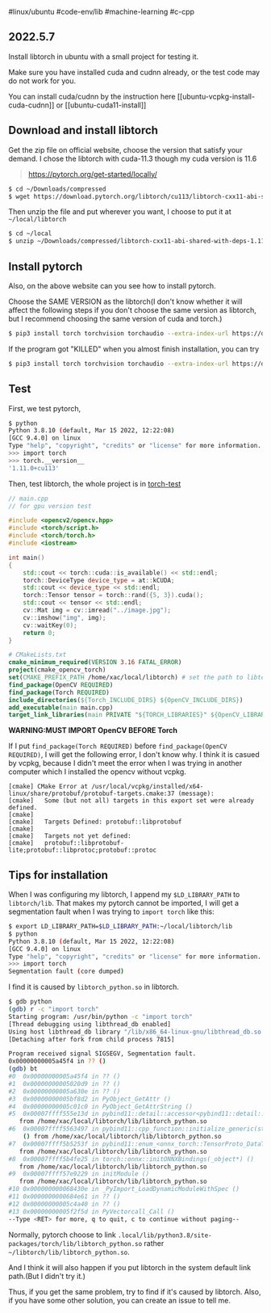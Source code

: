 #linux/ubuntu #code-env/lib  #machine-learning #c-cpp 
## 2022.5.7

Install libtorch in ubuntu with a small project for testing it.

Make sure you have installed cuda and cudnn already, or the test code may do not work for you.

You can install cuda/cudnn by the instruction here [[ubuntu-vcpkg-install-cuda-cudnn]] or [[ubuntu-cuda11-install]]

## Download and install libtorch


Get the zip file on official website, choose the version that satisfy your demand. I chose the libtorch with cuda-11.3 though my cuda version is 11.6

> https://pytorch.org/get-started/locally/

```bash
$ cd ~/Downloads/compressed
$ wget https://download.pytorch.org/libtorch/cu113/libtorch-cxx11-abi-shared-with-deps-1.11.0%2Bcu113.zip
```

Then unzip the file and put wherever you want, I choose to put it at `~/local/libtorch`

```bash
$ cd ~/local
$ unzip ~/Downloads/compressed/libtorch-cxx11-abi-shared-with-deps-1.11.0%2Bcu113.zip
```

## Install pytorch

Also, on the above website can you see how to install pytorch.

Choose the SAME VERSION as the libtorch(I don't know whether it will affect the following steps if you don't choose the same version as libtorch, but I recommend choosing the same version of cuda and torch.)

```bash
$ pip3 install torch torchvision torchaudio --extra-index-url https://download.pytorch.org/whl/cu113
```

If the program got "KILLED" when you almost finish installation, you can try 

```bash
$ pip3 install torch torchvision torchaudio --extra-index-url https://download.pytorch.org/whl/cu113 --no-cache-dir
```

## Test 

First, we test pytorch,

```bash
$ python
Python 3.8.10 (default, Mar 15 2022, 12:22:08) 
[GCC 9.4.0] on linux
Type "help", "copyright", "credits" or "license" for more information.
>>> import torch
>>> torch.__version__
'1.11.0+cu113'
```

Then, test libtorch, the whole project is in [torch-test](../test-codes/torch-test)

```cpp
// main.cpp
// for gpu version test

#include <opencv2/opencv.hpp>
#include <torch/script.h>
#include <torch/torch.h>
#include <iostream>

int main()
{
    std::cout << torch::cuda::is_available() << std::endl;
    torch::DeviceType device_type = at::kCUDA;
    std::cout << device_type << std::endl;
    torch::Tensor tensor = torch::rand({5, 3}).cuda();
    std::cout << tensor << std::endl;
    cv::Mat img = cv::imread("../image.jpg");
    cv::imshow("img", img);
    cv::waitKey(0);
    return 0;
}
```

```cmake
# CMakeLists.txt
cmake_minimum_required(VERSION 3.16 FATAL_ERROR)
project(cmake_opencv_torch)
set(CMAKE_PREFIX_PATH /home/xac/local/libtorch) # set the path to libtorch
find_package(OpenCV REQUIRED)
find_package(Torch REQUIRED)
include_directories(${Torch_INCLUDE_DIRS} ${OpenCV_INCLUDE_DIRS})
add_executable(main main.cpp)
target_link_libraries(main PRIVATE "${TORCH_LIBRARIES}" ${OpenCV_LIBRARIES})
```

**WARNING:MUST IMPORT OpenCV BEFORE Torch**

If I put `find_package(Torch REQUIRED)` before `find_package(OpenCV REQUIRED)`, I will get the following error, I don't know why. I think it is casued by vcpkg, because I didn't meet the error when I was trying in another computer which I installed the opencv without vcpkg.


```
[cmake] CMake Error at /usr/local/vcpkg/installed/x64-linux/share/protobuf/protobuf-targets.cmake:37 (message):
[cmake]   Some (but not all) targets in this export set were already defined.
[cmake] 
[cmake]   Targets Defined: protobuf::libprotobuf
[cmake] 
[cmake]   Targets not yet defined:
[cmake]   protobuf::libprotobuf-lite;protobuf::libprotoc;protobuf::protoc
```

## Tips for installation

When I was configuring my libtorch, I append my `$LD_LIBRARY_PATH` to `libtorch/lib`. That makes my pytorch cannot be imported, I will get a segmentation fault when I was trying to `import torch` like this:

```bash
$ export LD_LIBRARY_PATH=$LD_LIBRARY_PATH:~/local/libtorch/lib
$ python
Python 3.8.10 (default, Mar 15 2022, 12:22:08) 
[GCC 9.4.0] on linux
Type "help", "copyright", "credits" or "license" for more information.
>>> import torch
Segmentation fault (core dumped)
```

I find it is caused by `libtorch_python.so` in libtorch.

```bash
$ gdb python
(gdb) r -c "import torch"
Starting program: /usr/bin/python -c "import torch"
[Thread debugging using libthread_db enabled]
Using host libthread_db library "/lib/x86_64-linux-gnu/libthread_db.so.1".
[Detaching after fork from child process 7815]

Program received signal SIGSEGV, Segmentation fault.
0x00000000005a45f4 in ?? ()
(gdb) bt
#0  0x00000000005a45f4 in ?? ()
#1  0x00000000005020d9 in ?? ()
#2  0x00000000005a630e in ?? ()
#3  0x00000000005bf8d2 in PyObject_GetAttr ()
#4  0x00000000005c01c0 in PyObject_GetAttrString ()
#5  0x00007ffff555e13d in pybind11::detail::accessor<pybind11::detail::accessor_policies::str_attr>::get_cache() const ()
   from /home/xac/local/libtorch/lib/libtorch_python.so
#6  0x00007ffff5563497 in pybind11::cpp_function::initialize_generic(std::unique_ptr<pybind11::detail::function_record, pybind11::cpp_function::InitializingFunctionRecordDeleter>&&, char const*, std::type_info const* const*, unsigned long)
    () from /home/xac/local/libtorch/lib/libtorch_python.so
#7  0x00007ffff5b5253f in pybind11::enum_<onnx_torch::TensorProto_DataType>::enum_<>(pybind11::handle const&, char const*) ()
   from /home/xac/local/libtorch/lib/libtorch_python.so
#8  0x00007ffff5b4fe25 in torch::onnx::initONNXBindings(_object*) ()
   from /home/xac/local/libtorch/lib/libtorch_python.so
#9  0x00007ffff57e9229 in initModule ()
   from /home/xac/local/libtorch/lib/libtorch_python.so
#10 0x000000000068430e in _PyImport_LoadDynamicModuleWithSpec ()
#11 0x0000000000684e61 in ?? ()
#12 0x00000000005c4a40 in ?? ()
#13 0x00000000005f2f5d in PyVectorcall_Call ()
--Type <RET> for more, q to quit, c to continue without paging--
```

Normally, pytorch choose to link `.local/lib/python3.8/site-packages/torch/lib/libtorch_python.so` rather `~/libtorch/lib/libtorch_python.so`. 

And I think it will also happen if you put libtorch in the system default link path.(But I didn't try it.)

Thus, if you get the same problem, try to find if it's caused by libtorch. Also, if you have some other solution, you can create an issue to tell me.